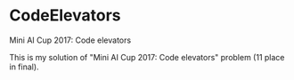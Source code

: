 # CodeElevators
Mini AI Cup 2017: Code elevators

This is my solution of "Mini AI Cup 2017: Code elevators" problem (11 place in final). 
